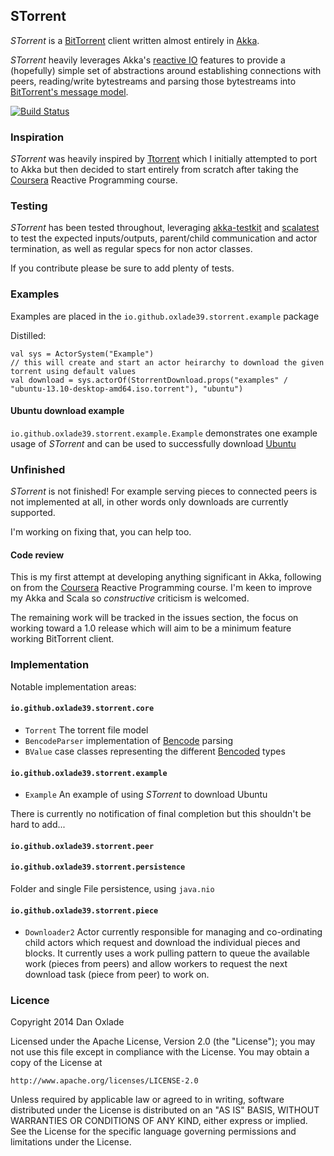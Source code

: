## STorrent
*STorrent* is a [BitTorrent](http://en.wikipedia.org/wiki/BitTorrent) client written almost entirely in
[Akka](http://akka.io).

*STorrent* heavily leverages Akka's
[reactive IO](http://doc.akka.io/docs/akka/snapshot/scala/io.html) features to provide a (hopefully) simple set of
abstractions around establishing connections with peers, reading/write bytestreams and parsing those bytestreams into
[BitTorrent's message model](https://wiki.theory.org/BitTorrentSpecification#Messages).

[![Build Status](https://travis-ci.org/oxlade39/STorrent.png?branch=master)](https://travis-ci.org/oxlade39/STorrent)

### Inspiration
*STorrent* was heavily inspired by [Ttorrent](https://github.com/mpetazzoni/ttorrent) which I initially attempted to
port to Akka but then decided to start entirely from scratch after taking the [Coursera](https://www.coursera.org/)
Reactive Programming course.

### Testing
*STorrent* has been tested throughout, leveraging [akka-testkit](http://doc.akka.io/docs/akka/snapshot/scala/testing.html)
 and [scalatest](http://www.scalatest.org/) to test the expected inputs/outputs, parent/child communication and actor
 termination, as well as regular specs for non actor classes.

If you contribute please be sure to add plenty of tests.

### Examples
Examples are placed in the `io.github.oxlade39.storrent.example` package

Distilled:

    val sys = ActorSystem("Example")
    // this will create and start an actor heirarchy to download the given torrent using default values
    val download = sys.actorOf(StorrentDownload.props("examples" / "ubuntu-13.10-desktop-amd64.iso.torrent"), "ubuntu")

#### Ubuntu download example
`io.github.oxlade39.storrent.example.Example` demonstrates one example usage of *STorrent* and can be used to successfully
 download [Ubuntu](http://www.ubuntu.com/)

### Unfinished
*STorrent* is not finished! For example serving pieces to connected peers is not implemented at all, in other words
 only downloads are currently supported.

I'm working on fixing that, you can help too.

#### Code review
This is my first attempt at developing anything significant in Akka, following on from the [Coursera](https://www.coursera.org/)
 Reactive Programming course. I'm keen to improve my Akka and Scala so _constructive_ criticism is welcomed.

The remaining work will be tracked in the issues section, the focus on working toward a 1.0 release which will aim to be
 a minimum feature working BitTorrent client.

### Implementation

Notable implementation areas:

#### `io.github.oxlade39.storrent.core`
- `Torrent` The torrent file model
- `BencodeParser` implementation of [Bencode](https://wiki.theory.org/BitTorrentSpecification#Bencoding) parsing
- `BValue` case classes representing the different [Bencoded](https://wiki.theory.org/BitTorrentSpecification#Bencoding) types

#### `io.github.oxlade39.storrent.example`
- `Example` An example of using *STorrent* to download Ubuntu

There is currently no notification of final completion but this shouldn't be hard to add...

#### `io.github.oxlade39.storrent.peer`

#### `io.github.oxlade39.storrent.persistence`
Folder and single File persistence, using `java.nio`

#### `io.github.oxlade39.storrent.piece`
- `Downloader2` Actor currently responsible for managing and co-ordinating child actors which request and download the
 individual pieces and blocks. It currently uses a work pulling pattern to queue the available work (pieces from peers)
 and allow workers to request the next download task (piece from peer) to work on.
 
### Licence

Copyright 2014 Dan Oxlade

Licensed under the Apache License, Version 2.0 (the "License");
you may not use this file except in compliance with the License.
You may obtain a copy of the License at

    http://www.apache.org/licenses/LICENSE-2.0

Unless required by applicable law or agreed to in writing, software
distributed under the License is distributed on an "AS IS" BASIS,
WITHOUT WARRANTIES OR CONDITIONS OF ANY KIND, either express or implied.
See the License for the specific language governing permissions and
limitations under the License.